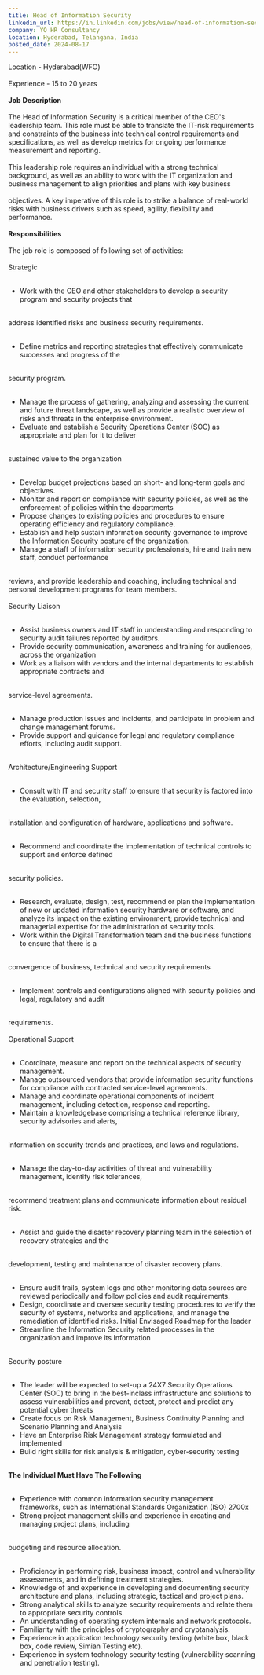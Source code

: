 ```yaml
---
title: Head of Information Security
linkedin_url: https://in.linkedin.com/jobs/view/head-of-information-security-at-yo-hr-consultancy-4022372454?position=3&pageNum=10&refId=17iCfK%2BZfvzBLfF0b8ErXA%3D%3D&trackingId=ztwClHJCLE8M6%2B76b37P3w%3D%3D
company: YO HR Consultancy
location: Hyderabad, Telangana, India
posted_date: 2024-08-17
---
```


<div class="description__text description__text--rich">
<section class="show-more-less-html" data-max-lines="5">
<div class="show-more-less-html__markup show-more-less-html__markup--clamp-after-5 relative overflow-hidden">
          Location - Hyderabad(WFO)<br/><br/>Experience - 15 to 20 years<br/><br/><strong>Job Description<br/><br/></strong>The Head of Information Security is a critical member of the CEO's leadership team. This role must be able to translate the IT-risk requirements and constraints of the business into technical control requirements and specifications, as well as develop metrics for ongoing performance measurement and reporting.<br/><br/>This leadership role requires an individual with a strong technical background, as well as an ability to work with the IT organization and business management to align priorities and plans with key business<br/><br/>objectives. A key imperative of this role is to strike a balance of real-world risks with business drivers such as speed, agility, flexibility and performance.<br/><br/><strong>Responsibilities<br/><br/></strong>The job role is composed of following set of activities:<br/><br/>Strategic<br/><br/><ul><li> Work with the CEO and other stakeholders to develop a security program and security projects that<br/><br/></li></ul>address identified risks and business security requirements.<br/><br/><ul><li> Define metrics and reporting strategies that effectively communicate successes and progress of the<br/><br/></li></ul>security program.<br/><br/><ul><li> Manage the process of gathering, analyzing and assessing the current and future threat landscape, as well as provide a realistic overview of risks and threats in the enterprise environment.</li><li> Evaluate and establish a Security Operations Center (SOC) as appropriate and plan for it to deliver<br/><br/></li></ul>sustained value to the organization<br/><br/><ul><li> Develop budget projections based on short- and long-term goals and objectives.</li><li> Monitor and report on compliance with security policies, as well as the enforcement of policies within the departments</li><li> Propose changes to existing policies and procedures to ensure operating efficiency and regulatory compliance.</li><li> Establish and help sustain information security governance to improve the Information Security posture of the organization.</li><li> Manage a staff of information security professionals, hire and train new staff, conduct performance<br/><br/></li></ul>reviews, and provide leadership and coaching, including technical and personal development programs for team members.<br/><br/>Security Liaison<br/><br/><ul><li> Assist business owners and IT staff in understanding and responding to security audit failures reported by auditors.</li><li> Provide security communication, awareness and training for audiences, across the organization</li><li> Work as a liaison with vendors and the internal departments to establish appropriate contracts and<br/><br/></li></ul>service-level agreements.<br/><br/><ul><li> Manage production issues and incidents, and participate in problem and change management forums.</li><li> Provide support and guidance for legal and regulatory compliance efforts, including audit support.<br/><br/></li></ul>Architecture/Engineering Support<br/><br/><ul><li> Consult with IT and security staff to ensure that security is factored into the evaluation, selection,<br/><br/></li></ul>installation and configuration of hardware, applications and software.<br/><br/><ul><li> Recommend and coordinate the implementation of technical controls to support and enforce defined<br/><br/></li></ul>security policies.<br/><br/><ul><li> Research, evaluate, design, test, recommend or plan the implementation of new or updated information security hardware or software, and analyze its impact on the existing environment; provide technical and managerial expertise for the administration of security tools.</li><li> Work within the Digital Transformation team and the business functions to ensure that there is a<br/><br/></li></ul>convergence of business, technical and security requirements<br/><br/><ul><li> Implement controls and configurations aligned with security policies and legal, regulatory and audit<br/><br/></li></ul>requirements.<br/><br/>Operational Support<br/><br/><ul><li> Coordinate, measure and report on the technical aspects of security management.</li><li> Manage outsourced vendors that provide information security functions for compliance with contracted service-level agreements.</li><li> Manage and coordinate operational components of incident management, including detection, response and reporting.</li><li> Maintain a knowledgebase comprising a technical reference library, security advisories and alerts,<br/><br/></li></ul>information on security trends and practices, and laws and regulations.<br/><br/><ul><li> Manage the day-to-day activities of threat and vulnerability management, identify risk tolerances,<br/><br/></li></ul>recommend treatment plans and communicate information about residual risk.<br/><br/><ul><li> Assist and guide the disaster recovery planning team in the selection of recovery strategies and the<br/><br/></li></ul>development, testing and maintenance of disaster recovery plans.<br/><br/><ul><li> Ensure audit trails, system logs and other monitoring data sources are reviewed periodically and follow policies and audit requirements.</li><li> Design, coordinate and oversee security testing procedures to verify the security of systems, networks and applications, and manage the remediation of identified risks. Initial Envisaged Roadmap for the leader</li><li> Streamline the Information Security related processes in the organization and improve its Information<br/><br/></li></ul>Security posture<br/><br/><ul><li> The leader will be expected to set-up a 24X7 Security Operations Center (SOC) to bring in the best-inclass infrastructure and solutions to assess vulnerabilities and prevent, detect, protect and predict any potential cyber threats</li><li> Create focus on Risk Management, Business Continuity Planning and Scenario Planning and Analysis</li><li> Have an Enterprise Risk Management strategy formulated and implemented</li><li> Build right skills for risk analysis &amp; mitigation, cyber-security testing<br/><br/></li></ul><strong>The Individual Must Have The Following<br/><br/></strong><ul><li> Experience with common information security management frameworks, such as International Standards Organization (ISO) 2700x</li><li> Strong project management skills and experience in creating and managing project plans, including<br/><br/></li></ul>budgeting and resource allocation.<br/><br/><ul><li> Proficiency in performing risk, business impact, control and vulnerability assessments, and in defining treatment strategies.</li><li> Knowledge of and experience in developing and documenting security architecture and plans, including strategic, tactical and project plans.</li><li> Strong analytical skills to analyze security requirements and relate them to appropriate security controls.</li><li> An understanding of operating system internals and network protocols.</li><li> Familiarity with the principles of cryptography and cryptanalysis.</li><li> Experience in application technology security testing (white box, black box, code review, Simian Testing etc).</li><li> Experience in system technology security testing (vulnerability scanning and penetration testing).</li></ul>
</div>


<!-- --> </section>
</div>
